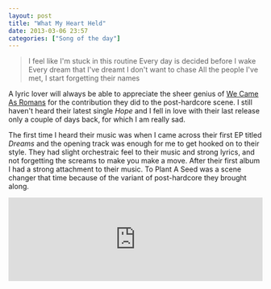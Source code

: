 ```yaml
---
layout: post
title: "What My Heart Held"
date: 2013-03-06 23:57
categories: ["Song of the day"]
---
```

<blockquote>
I feel like I'm stuck in this routine
Every day is decided before I wake
Every dream that I've dreamt I don't want to chase
All the people I've met, I start forgetting their names
</blockquote>

A lyric lover will always be able to appreciate the sheer genius of [We Came As Romans](http://wecameasromans.com) for the contribution they did to the post-hardcore scene. I still haven't heard their latest single _Hope_ and I fell in love with their last release only a couple of days back, for which I am really sad.

The first time I heard their music was when I came across their first EP titled _Dreams_ and the opening track was enough for me to get hooked on to their style. They had slight orchestraic feel to their music and strong lyrics, and not forgetting the screams to make you make a move. After their first album I had a strong attachment to their music. To Plant A Seed was a scene changer that time because of the variant of post-hardcore they brought along.

<iframe width="100%" height="166" scrolling="no" frameborder="no" src="https://w.soundcloud.com/player/?url=http%3A%2F%2Fapi.soundcloud.com%2Ftracks%2F19415056"></iframe>